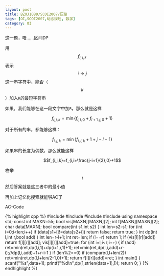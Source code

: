 ```yaml
---
layout: post
title: BZOJ1089/SCOI2007/压缩
tags: [OI,SCOI2007,动态规划, 数学]
category: OI
---
```


这一题，唔……区间DP

用$$f_{i,j,k}$$表示$$i\rightarrow j$$这一串字符中，能否（$$k$$）加入`R`的最短字符串

如果，我们能够在这一段文字中加`R`，那么就是这样

$$f_{i,j,k}=\min\{f_{i,l,0}+f_{l+1,j,0}+1\}$$

对于所有的串，都能够这样：

$$f_{i,j,k}=\min\{f_{i,l,k}+1+j-l-1\}$$

如果串的长度为偶数，那么就能这样

$$f_{i,j,k}=f_{i,i+\frac{j-i+1}{2},0}+1$$

枚举$$l$$然后答案就是这三者中的最小值

再加上记忆化搜索就能够AC了

AC-Code

{% highlight cpp %}
#include <iostream>
#include <cstdio>
#include <cstring>
#include <algorithm>
using namespace std;
const int MAXN=55;
bool vis[MAXN][MAXN][2];
int f[MAXN][MAXN][2];
char data[MAXN];
bool compare(int s1,int s2)
{
    int len=s2-s1;
    for (int i=0;i<len;i++)
        if (data[s1+i]!=data[s2+i])
            return false;
    return true;
}
int dp(int l,int r,bool add)
{
    int len=r-l+1;
    int ret=len;
    if (l==r)
        return 1;
    if (vis[l][r][add])
        return f[l][r][add];
    vis[l][r][add]=true;
    for (int i=l;i<r;i++)
    {
        if (add)
            ret=min(ret,dp(l,i,1)+dp(i+1,r,1)+1);
        ret=min(ret,dp(l,i,add)+r-i);//dp(l,i,add)+1+r-i-1
    }
    if (len%2==0)
        if (compare(l,l+len/2))
            ret=min(ret,dp(l,l+len/2-1,0)+1);
    return f[l][r][add]=ret;
}
int main()
{
    scanf("%s",data+1);
    printf("%d\n",dp(1,strlen(data+1),1));
    return 0;
}
{% endhighlight %}

